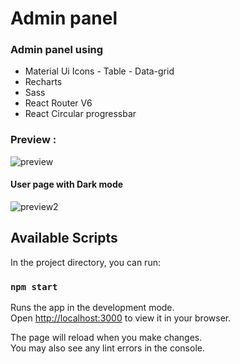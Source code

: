 # Admin panel

### Admin panel using
* Material Ui Icons - Table - Data-grid
* Recharts
* Sass
* React Router V6
* React Circular progressbar

### Preview :
![preview](https://i.ibb.co/DwYWNyM/Screenshot-1.png)
#### User page with Dark mode
![preview2](https://i.ibb.co/2MgrVrn/screencapture-localhost-3000-users-test-2022-05-19-10-51-41.png)

## Available Scripts

In the project directory, you can run:

### `npm start`

Runs the app in the development mode.\
Open [http://localhost:3000](http://localhost:3000) to view it in your browser.

The page will reload when you make changes.\
You may also see any lint errors in the console.


